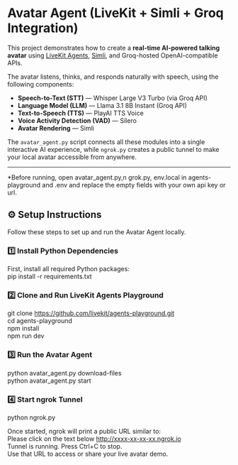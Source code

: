 # Avatar Agent (LiveKit + Simli + Groq Integration)

This project demonstrates how to create a **real-time AI-powered talking avatar** using [LiveKit Agents](https://github.com/livekit/agents), [Simli](https://simli.ai/), and Groq-hosted OpenAI-compatible APIs.

The avatar listens, thinks, and responds naturally with speech, using the following components:

-  **Speech-to-Text (STT)** — Whisper Large V3 Turbo (via Groq API)  
-  **Language Model (LLM)** — Llama 3.1 8B Instant (Groq API)  
-  **Text-to-Speech (TTS)** — PlayAI TTS Voice  
-  **Voice Activity Detection (VAD)** — Silero  
-  **Avatar Rendering** — Simli  

The `avatar_agent.py` script connects all these modules into a single interactive AI experience, while `ngrok.py` creates a public tunnel to make your local avatar accessible from anywhere.

---
*Before running, open avatar_agent.py,n grok.py, env.local in agents-playground and .env and replace the empty fields with your own api key or url.


## ⚙️ Setup Instructions

Follow these steps to set up and run the Avatar Agent locally.

### 1️⃣ Install Python Dependencies

First, install all required Python packages:  
pip install -r requirements.txt  

### 2️⃣ Clone and Run LiveKit Agents Playground

git clone https://github.com/livekit/agents-playground.git  
cd agents-playground  
npm install  
npm run dev  

### 3️⃣ Run the Avatar Agent

python avatar_agent.py download-files  
python avatar_agent.py start  

### 4️⃣ Start ngrok Tunnel
python ngrok.py  

Once started, ngrok will print a public URL similar to:  
Please click on the text below http://xxxx-xx-xx-xx.ngrok.io  
Tunnel is running. Press Ctrl+C to stop.  
Use that URL to access or share your live avatar demo.  
